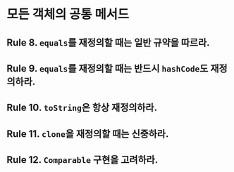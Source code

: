 
# 모든 객체의 공통 메서드

## Rule 8. `equals`를 재정의할 때는 일반 규약을 따르라.

## Rule 9. `equals`를 재정의할 때는 반드시 `hashCode`도 재정의하라.

## Rule 10. `toString`은 항상 재정의하라.

## Rule 11. `clone`을 재정의할 때는 신중하라.

## Rule 12. `Comparable` 구현을 고려하라.
